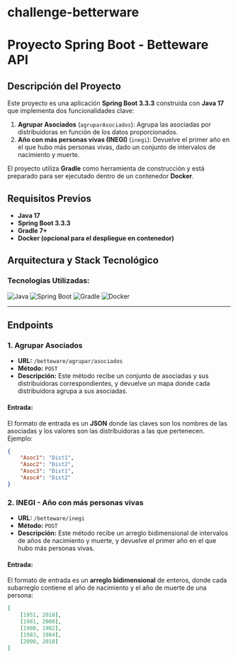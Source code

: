 # challenge-betterware
# Proyecto Spring Boot - Betteware API

## Descripción del Proyecto

Este proyecto es una aplicación **Spring Boot 3.3.3** construida con **Java 17** que implementa dos funcionalidades clave:

1. **Agrupar Asociados** (`agruparAsociados`): Agrupa las asociadas por distribuidoras en función de los datos proporcionados.
2. **Año con más personas vivas (INEGI)** (`inegi`): Devuelve el primer año en el que hubo más personas vivas, dado un conjunto de intervalos de nacimiento y muerte.

El proyecto utiliza **Gradle** como herramienta de construcción y está preparado para ser ejecutado dentro de un contenedor **Docker**.

## Requisitos Previos

- **Java 17**
- **Spring Boot 3.3.3**
- **Gradle 7+**
- **Docker (opcional para el despliegue en contenedor)**

## Arquitectura y Stack Tecnológico

### Tecnologías Utilizadas:

![Java](https://img.shields.io/badge/Java-17-brightgreen.svg?style=for-the-badge&logo=java)
![Spring Boot](https://img.shields.io/badge/Spring%20Boot-3.3.3-brightgreen.svg?style=for-the-badge&logo=spring-boot)
![Gradle](https://img.shields.io/badge/Gradle-7+-brightgreen.svg?style=for-the-badge&logo=gradle)
![Docker](https://img.shields.io/badge/Docker-19+-brightgreen.svg?style=for-the-badge&logo=docker)

---

## Endpoints

### 1. **Agrupar Asociados**

- **URL:** `/betteware/agrupar/asociados`
- **Método:** `POST`
- **Descripción:** Este método recibe un conjunto de asociadas y sus distribuidoras correspondientes, y devuelve un mapa donde cada distribuidora agrupa a sus asociadas.

#### Entrada:

El formato de entrada es un **JSON** donde las claves son los nombres de las asociadas y los valores son las distribuidoras a las que pertenecen. Ejemplo:

```json
{
    "Asoc1": "Dist1",
    "Asoc2": "Dist2",
    "Asoc3": "Dist1",
    "Asoc4": "Dist2"
}
```
### 2. **INEGI - Año con más personas vivas**

- **URL:** `/betteware/inegi`
- **Método:** `POST`
- **Descripción:** Este método recibe un arreglo bidimensional de intervalos de años de nacimiento y muerte, y devuelve el primer año en el que hubo más personas vivas.

#### Entrada:

El formato de entrada es un **arreglo bidimensional** de enteros, donde cada subarreglo contiene el año de nacimiento y el año de muerte de una persona:

```json
[
    [1951, 2018],
    [1981, 2000],
    [1980, 1982],
    [1983, 1984],
    [2000, 2018]
]
```
